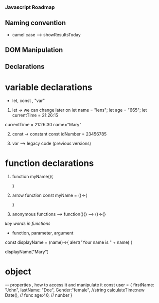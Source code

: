 ### Javascript Roadmap

## Naming convention

- camel case --> showResultsToday

## DOM Manipulation

## Declarations

# variable declarations

- let, const , "var"

1. let
   -> we can change later on
   let name = "lens";
   let age = "665";
   let currentTime = 21:26:15

currentTime = 21:26:30
name="Mary"

2. const
   -> constant
   const idNumber = 23456785

   <!-- error... cannot redeclare constants -->
   <!-- idNumber = 3454623  -->

3. var
   --> legacy code (previous versions)

# function declarations

1. function myName(){
   <!-- Do something -->

   }

2. arrow function
   const myName = ()=>{
   <!-- Do something -->

   }

3. anonymous functions
   --> function(){}
   --> ()=>{}

_key words in functions_

- function, parameter, argument

 <!-- const displayAName = (parameter)=>{
    display parameter
 } -->

const displayName = (name)=>{
alert("Your name is " + name)
}

 <!-- a function must be called, uncontrolled func leads to breaking of your code -->

displayName("Mary")

# object

-- properties , how to access it and manipulate it
const user = {
firstName: "John",
lastName: "Doe",
Gender:"female", //string
calculateTime:new Date(), // func
age:40, // nunber
}
